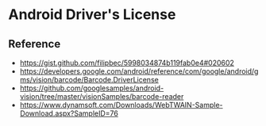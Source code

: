# Android Driver's License

## Reference
- https://gist.github.com/filipbec/5998034874b119fab0e4#020602
- https://developers.google.com/android/reference/com/google/android/gms/vision/barcode/Barcode.DriverLicense
- https://github.com/googlesamples/android-vision/tree/master/visionSamples/barcode-reader
- https://www.dynamsoft.com/Downloads/WebTWAIN-Sample-Download.aspx?SampleID=76
